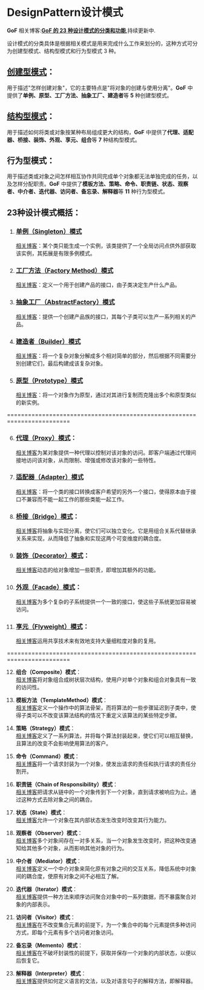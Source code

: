 # DesignPattern设计模式
**GoF**
相关博客:**[GoF 的 23 种设计模式的分类和功能](https://blog.csdn.net/Wenhao_China/article/details/124019926)**,持续更新中.

设计模式的分类具体是根据相关模式是用来完成什么工作来划分的，这种方式可分为创建型模式、结构型模式和行为型模式 3 种。

## [创建型模式](https://blog.csdn.net/Wenhao_China/article/details/127274096?spm=1001.2014.3001.5501)：
用于描述"怎样创建对象"，它的主要特点是"将对象的创建与使用分离"。**GoF** 中提供了**单例、原型、工厂方法、抽象工厂、建造者**等 **5** 种创建型模式。

## [结构型模式](https://blog.csdn.net/Wenhao_China/article/details/128186900)：
用于描述如何将类或对象按某种布局组成更大的结构，**GoF** 中提供了**代理、适配器、桥接、装饰、外观、享元、组合**等 **7** 种结构型模式。

## 行为型模式：
用于描述类或对象之间怎样相互协作共同完成单个对象都无法单独完成的任务，以及怎样分配职责。**GoF** 中提供了**模板方法、策略、命令、职责链、状态、观察者、中介者、迭代器、访问者、备忘录、解释器**等 
**11** 种行为型模式。

## 23种设计模式概括：
1. ### [单例（Singleton）模式](https://github.com/HiWenHao/DesignPattern/blob/master/DesignPattern/%E5%88%9B%E5%BB%BA%E5%9E%8B%E6%A8%A1%E5%BC%8F/SingletonPattern)
     [相关博客](https://blog.csdn.net/Wenhao_China/article/details/126095077)：某个类只能生成一个实例，该类提供了一个全局访问点供外部获取该实例，其拓展是有限多例模式。

2. ### [工厂方法（Factory Method）模式](https://github.com/HiWenHao/DesignPattern/tree/master/DesignPattern/%E5%88%9B%E5%BB%BA%E5%9E%8B%E6%A8%A1%E5%BC%8F/FactoryMethodPattern)
     [相关博客](https://blog.csdn.net/Wenhao_China/article/details/126095077)：定义一个用于创建产品的接口，由子类决定生产什么产品。

3. ### [抽象工厂（AbstractFactory）模式](https://github.com/HiWenHao/DesignPattern/tree/master/DesignPattern/%E5%88%9B%E5%BB%BA%E5%9E%8B%E6%A8%A1%E5%BC%8F/AbstractFactoryPattern)
     [相关博客](https://blog.csdn.net/Wenhao_China/article/details/126096923)：提供一个创建产品族的接口，其每个子类可以生产一系列相关的产品。

4. ### [建造者（Builder）模式](https://github.com/HiWenHao/DesignPattern/tree/master/DesignPattern/%E5%88%9B%E5%BB%BA%E5%9E%8B%E6%A8%A1%E5%BC%8F/BuilderPattern)
     [相关博客](https://blog.csdn.net/Wenhao_China/article/details/127053021)：将一个复杂对象分解成多个相对简单的部分，然后根据不同需要分别创建它们，最后构建成该复杂对象。

5. ### [原型（Prototype）模式](https://github.com/HiWenHao/DesignPattern/tree/master/DesignPattern/%E5%88%9B%E5%BB%BA%E5%9E%8B%E6%A8%A1%E5%BC%8F/PrototypePattern)
     [相关博客](https://blog.csdn.net/Wenhao_China/article/details/127273912)：将一个对象作为原型，通过对其进行复制而克隆出多个和原型类似的新实例。

========================================================================

6. ### [代理（Proxy）模式](https://github.com/HiWenHao/DesignPattern/tree/master/DesignPattern/%E7%BB%93%E6%9E%84%E5%9E%8B%E6%A8%A1%E5%BC%8F/ProxyPattern)：   
     [相关博客](https://blog.csdn.net/Wenhao_China/article/details/127446437)为某对象提供一种代理以控制对该对象的访问。即客户端通过代理间接地访问该对象，从而限制、增强或修改该对象的一些特性。

7. ### [适配器（Adapter）模式](https://github.com/HiWenHao/DesignPattern/tree/master/DesignPattern/%E7%BB%93%E6%9E%84%E5%9E%8B%E6%A8%A1%E5%BC%8F/AdapterPattern)
     [相关博客](https://blog.csdn.net/Wenhao_China/article/details/127358368)：将一个类的接口转换成客户希望的另外一个接口，使得原本由于接口不兼容而不能一起工作的那些类能一起工作。

8. ### [桥接（Bridge）模式](https://github.com/HiWenHao/DesignPattern/tree/master/DesignPattern/%E7%BB%93%E6%9E%84%E5%9E%8B%E6%A8%A1%E5%BC%8F/BridgePattern)：   
     [相关博客](https://blog.csdn.net/Wenhao_China/article/details/127486171)将抽象与实现分离，使它们可以独立变化。它是用组合关系代替继承关系来实现，从而降低了抽象和实现这两个可变维度的耦合度。

9. ### [装饰（Decorator）模式](https://github.com/HiWenHao/DesignPattern/tree/master/DesignPattern/%E7%BB%93%E6%9E%84%E5%9E%8B%E6%A8%A1%E5%BC%8F/DecoratorPattern)：   
     [相关博客](https://blog.csdn.net/Wenhao_China/article/details/127783093)动态的给对象增加一些职责，即增加其额外的功能。

10. ### [外观（Facade）模式](https://github.com/HiWenHao/DesignPattern/tree/master/DesignPattern/%E7%BB%93%E6%9E%84%E5%9E%8B%E6%A8%A1%E5%BC%8F/FacadePattern)：   
     [相关博客](https://blog.csdn.net/Wenhao_China/article/details/127627624)为多个复杂的子系统提供一个一致的接口，使这些子系统更加容易被访问。

11. ### [享元（Flyweight）模式](https://github.com/HiWenHao/DesignPattern/tree/master/DesignPattern/%E7%BB%93%E6%9E%84%E5%9E%8B%E6%A8%A1%E5%BC%8F/FlyweightPattern)：   
     [相关博客](https://blog.csdn.net/Wenhao_China/article/details/127897394)运用共享技术来有效地支持大量细粒度对象的复用。

========================================================================

12. **组合（Composite）模式**：   
     [相关博客](https://blog.csdn.net/Wenhao_China/article/details/127999729)将对象组合成树状层次结构，使用户对单个对象和组合对象具有一致的访问性。

13. **模板方法（TemplateMethod）模式**：   
     [相关博客](https://blog.csdn.net/Wenhao_China/article/details/127897394)定义一个操作中的算法骨架，而将算法的一些步骤延迟到子类中，使得子类可以不改变该算法结构的情况下重定义该算法的某些特定步骤。

14. **策略（Strategy）模式**：   
     [相关博客](https://blog.csdn.net/Wenhao_China/article/details/129323899)定义了一系列算法，并将每个算法封装起来，使它们可以相互替换，且算法的改变不会影响使用算法的客户。

15. **命令（Command）模式**：   
     [相关博客](https://blog.csdn.net/Wenhao_China/article/details/128774830)将一个请求封装为一个对象，使发出请求的责任和执行请求的责任分割开。

16. **职责链（Chain of Responsibility）模式**：   
     [相关博客](https://blog.csdn.net/Wenhao_China/article/details/128368787)把请求从链中的一个对象传到下一个对象，直到请求被响应为止。通过这种方式去除对象之间的耦合。

17. **状态（State）模式**：   
     [相关博客](https://blog.csdn.net/Wenhao_China/article/details/128827425)允许一个对象在其内部状态发生改变时改变其行为能力。

18. **观察者（Observer）模式**：   
     [相关博客](https://blog.csdn.net/Wenhao_China/article/details/128440919)多个对象间存在一对多关系，当一个对象发生改变时，把这种改变通知给其他多个对象，从而影响其他对象的行为。

19. **中介者（Mediator）模式**：   
     [相关博客](https://blog.csdn.net/Wenhao_China/article/details/129516920)定义一个中介对象来简化原有对象之间的交互关系，降低系统中对象间的耦合度，使原有对象之间不必相互了解。

20. **迭代器（Iterator）模式**：   
     [相关博客](https://blog.csdn.net/Wenhao_China/article/details/128701301)提供一种方法来顺序访问聚合对象中的一系列数据，而不暴露聚合对象的内部表示。

21. **访问者（Visitor）模式**：   
     [相关博客](https://blog.csdn.net/Wenhao_China/article/details/128214649)在不改变集合元素的前提下，为一个集合中的每个元素提供多种访问方式，即每个元素有多个访问者对象访问。

22. **备忘录（Memento）模式**：   
     [相关博客](https://blog.csdn.net/Wenhao_China/article/details/128548320)在不破坏封装性的前提下，获取并保存一个对象的内部状态，以便以后恢复它。

23. **解释器（Interpreter）模式**：   
     [相关博客](https://blog.csdn.net/Wenhao_China/article/details/128609496)提供如何定义语言的文法，以及对语言句子的解释方法，即解释器。
